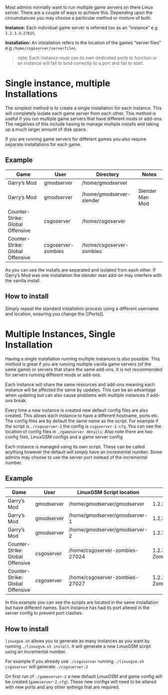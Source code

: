 Most admins normally want to run multiple game servers on there Linux server. There are a couple of ways to achieve this. Depending upon the circumstances you may choose a particular method or mixture of both.

**Instance:** Each individual game server is referred too as an “instance” e.g `1.2.3.4:27015`.

**Installation:** An installation refers to the location of the games “server files” e.g `/home/csgoserver/serverfiles`.

> note: Each instance must use its own dedicated ports to function or an instance will fail to bind correctly to a port and fail to start.

# Single instance, multiple Installations
The simplest method is to create a single installation for each instance. This will completely isolate each game server from each other. This method is useful if you run multiple game servers that have different mods or add-ons. The negatives of this include having to manage multiple installs and taking up a much larger amount of disk space.

If you are running game servers for different games you also require separate installations for each game.

## Example

|Game |User|Directory|Notes|
|--------|----|---------|-----|
| Garry’s Mod |gmodserver|/home/gmodserver|     |
| Garry’s Mod |gmodserver|/home/gmodserver-slender|Slender Man Mod|
| Counter-Strike: Global Offensive |csgoserver|/home/csgoserver|   |
| Counter-Strike: Global Offensive |csgoserver-zombies|/home/csgoserver-zombies|   |

As you can see the installs are separated and isolated from each other. If Garry’s Mod was one installation the slender man add-on may interfere with the vanilla install. 

## How to install
Simply repeat the standard installation process using a different username and location, ensuring you change the [[Ports]].

# Multiple Instances, Single Installation
Having a single installation running multiple instances is also possible. This method is great if you are running multiple vanilla game servers (of the same game) or servers that share the same add-ons. It is not recommended for servers running different mods or add-ons.

Each instance will share the same resources and add-ons meaning each instance will be affected the same by updates. This can be an advantage when updating but can also cause problems with multiple instances if add-ons break.

Every time a new instance is created new default config files are also created. This allows each instance to have a different hostname, ports etc. The config files are by default the same name as the script. For example if the script is `./csgoserver-2` the config is `csgoserver-2.cfg`. You can see the location of config files in `./gameserver details`. Also note there are two config files, LinuxGSM configs and a game server config.

Each instance is managed using its own script. These can be called anything however the default will simply have an incremental number. Some admins may choose to use the server port instead of the incremental number.

## Example

|Game	|User	|LinuxGSM Script location|notes|
|--------|----|---------|-----|
|Garry’s Mod|gmodserver|/home/gmodserver/gmodserver|1.2.3.4:27015
|Garry’s Mod|	gmodserver|	/home/gmodserver/gmodserver-1|	1.2.3.4:27018
|Garry’s Mod|	gmodserver|	/home/gmodserver/gmodserver-2|	1.2.3.4:27021
|Counter-Strike: Global Offensive	|csgoserver	|/home/csgoserver-zombies-27024	|1.2.3.4:27024 Zombie Mod
|Counter-Strike: Global Offensive	|csgoserver	|/home/csgoserver-zombies-27027	|1.2.3.4:27027 Zombie Mod


In this example you can see the scripts are located in the same installation but have different names. Each instance has had its port altered in the server config to prevent port clashes.

## How to install

`linuxgsm.sh` allows you to generate as many instances as you want by running `./linuxgsm.sh install`. It will generate a new LinuxGSM script using an incremental number.

For example if you already use `./csgoserver` running `./linuxgsm.sh csgoserver` will generate `./csgoserver-2`

On first run of `./gameserver-2` a new default LinuxGSM and game config will be created (`gameserver-2.cfg`). These new configs will need to be altered with new ports and any other settings that are required.
